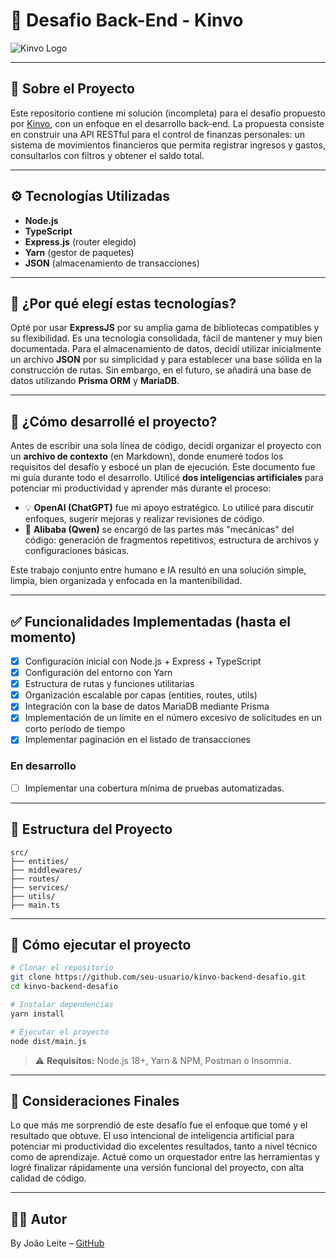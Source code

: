 # 💼 Desafio Back-End - Kinvo

![Kinvo Logo](https://github.com/cbfranca/kinvo-front-end-test/blob/master/logo.svg)

---

## 📌 Sobre el Proyecto

Este repositorio contiene mi solución (incompleta) para el desafío propuesto por [Kinvo](https://github.com/kinvoapp/node.js-challenge/tree/master), con un enfoque en el desarrollo back-end. La propuesta consiste en construir una API RESTful para el control de finanzas personales: un sistema de movimientos financieros que permita registrar ingresos y gastos, consultarlos con filtros y obtener el saldo total.

---

## ⚙️ Tecnologías Utilizadas

* **Node.js**
* **TypeScript**
* **Express.js** (router elegido)
* **Yarn** (gestor de paquetes)
* **JSON** (almacenamiento de transacciones)

---

## 🚀 ¿Por qué elegí estas tecnologías?

Opté por usar **ExpressJS** por su amplia gama de bibliotecas compatibles y su flexibilidad. Es una tecnología consolidada, fácil de mantener y muy bien documentada. Para el almacenamiento de datos, decidí utilizar inicialmente un archivo **JSON** por su simplicidad y para establecer una base sólida en la construcción de rutas. Sin embargo, en el futuro, se añadirá una base de datos utilizando **Prisma ORM** y **MariaDB**.

---

## 🧠 ¿Cómo desarrollé el proyecto?

Antes de escribir una sola línea de código, decidí organizar el proyecto con un **archivo de contexto** (en Markdown), donde enumeré todos los requisitos del desafío y esbocé un plan de ejecución. Este documento fue mi guía durante todo el desarrollo. Utilicé **dos inteligencias artificiales** para potenciar mi productividad y aprender más durante el proceso:

* 💡 **OpenAI (ChatGPT)** fue mi apoyo estratégico. Lo utilicé para discutir enfoques, sugerir mejoras y realizar revisiones de código.
* 🔧 **Alibaba (Qwen)** se encargó de las partes más "mecánicas" del código: generación de fragmentos repetitivos, estructura de archivos y configuraciones básicas.

Este trabajo conjunto entre humano e IA resultó en una solución simple, limpia, bien organizada y enfocada en la mantenibilidad.

---

## ✅ Funcionalidades Implementadas (hasta el momento)

* [x] Configuración inicial con Node.js + Express + TypeScript
* [x] Configuración del entorno con Yarn
* [x] Estructura de rutas y funciones utilitarias
* [x] Organización escalable por capas (entities, routes, utils)
* [x] Integración con la base de datos MariaDB mediante Prisma
* [x] Implementación de un límite en el número excesivo de solicitudes en un corto período de tiempo
* [x] Implementar paginación en el listado de transacciones

### En desarrollo

* [ ] Implementar una cobertura mínima de pruebas automatizadas.

---

## 📂 Estructura del Proyecto

```
src/
├── entities/
├── middlewares/
├── routes/
├── services/
├── utils/
├── main.ts
```

---

## 📝 Cómo ejecutar el proyecto

```bash
# Clonar el repositorio
git clone https://github.com/seu-usuario/kinvo-backend-desafio.git
cd kinvo-backend-desafio

# Instalar dependencias
yarn install

# Ejecutar el proyecto
node dist/main.js
```

> ⚠️ **Requisitos:** Node.js 18+, Yarn & NPM, Postman o Insomnia.

---

## 🤝 Consideraciones Finales

Lo que más me sorprendió de este desafío fue el enfoque que tomé y el resultado que obtuve. El uso intencional de inteligencia artificial para potenciar mi productividad dio excelentes resultados, tanto a nivel técnico como de aprendizaje. Actué como un orquestador entre las herramientas y logré finalizar rápidamente una versión funcional del proyecto, con alta calidad de código.

---

## 🧑‍💻 Autor

By João Leite – [GitHub](https://github.com/bdd-l)
